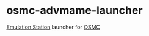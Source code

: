 # osmc-advmame-launcher
[Emulation Station](https://emulationstation.org/) launcher for [OSMC](https://osmc.tv/)
